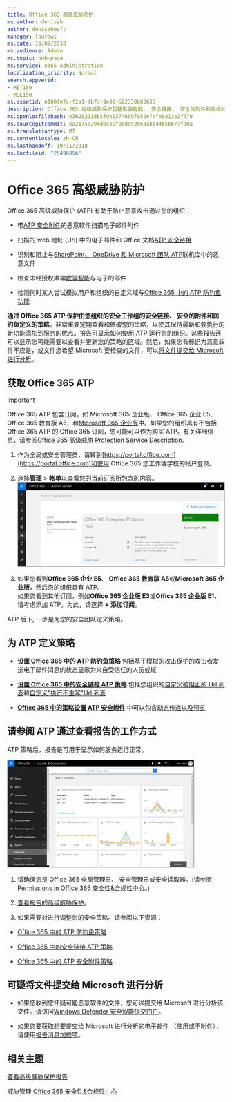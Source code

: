 ```yaml
---
title: Office 365 高级威胁防护
ms.author: deniseb
author: denisebmsft
manager: laurawi
ms.date: 10/09/2018
ms.audience: Admin
ms.topic: hub-page
ms.service: o365-administration
localization_priority: Normal
search.appverid:
- MET150
- MOE150
ms.assetid: e100fe7c-f2a1-4b7d-9e08-622330b83653
description: Office 365 高级威胁保护包括欺骗智能、 安全链接、 安全的附件和高级的防钓鱼功能。For Business 和 Microsoft 团队之前，还进行了高级的威胁保护扩展到 SharePoint Online、 OneDrive 中的文件。
ms.openlocfilehash: e3b282118b5fde0374bb9f052e7efe8a13e2fd70
ms.sourcegitcommit: ba2175e394d0cb9f8ede9206aabb44b5b677fa0a
ms.translationtype: MT
ms.contentlocale: zh-CN
ms.lasthandoff: 10/11/2018
ms.locfileid: "25496856"
---
```

# <a name="office-365-advanced-threat-protection"></a>Office 365 高级威胁防护

Office 365 高级威胁保护 (ATP) 有助于防止恶意攻击通过您的组织：
  
- 带[ATP 安全附件](atp-safe-attachments.md)的恶意软件扫描电子邮件附件
    
- 扫描的 web 地址 (Url) 中的电子邮件和 Office 文档[ATP 安全链接](atp-safe-links.md)
    
- 识别和阻止与[SharePoint、 OneDrive 和 Microsoft 团队 ATP](atp-for-spo-odb-and-teams.md)联机库中的恶意文件
    
- 检查未经授权欺骗[欺骗智能](learn-about-spoof-intelligence.md)与电子的邮件
    
- 检测何时某人尝试模拟用户和组织的自定义域与[Office 365 中的 ATP 防钓鱼功能](atp-anti-phishing.md)
    
**通过 Office 365 ATP 保护由您组织的安全工作组的安全链接、 安全的附件和防钓鱼定义的策略**。非常重要定期查看和修改您的策略，以使其保持最新和要执行的新功能添加到服务的优点。[报告可](view-reports-for-atp.md)显示如何使用 ATP 运行您的组织。这些报告还可以显示您可能需要以查看并更新您的策略的区域。然后，如果您有标记为恶意软件不应是，或文件您希望 Microsoft 要检查的文件，可以[将文件提交给 Microsoft 进行分析](#submit-a-suspicious-file-to-microsoft-for-analysis)。
      
## <a name="get-office-365-atp"></a>获取 Office 365 ATP

> [!IMPORTANT]
> Office 365 ATP 包含订阅，如 Microsoft 365 企业版、 Office 365 企业 E5、 Office 365 教育版 A5，和[Microsoft 365 企业版](https://support.office.com/article/c123694a-1efb-459e-a8d5-2187975373dc)中。如果您的组织具有不包括 Office 365 ATP 的 Office 365 订阅，您可能可以作为购买 ATP。有关详细信息，请参阅[Office 365 高级威胁 Protection Service Description](https://technet.microsoft.com/library/exchange-online-advanced-threat-protection-service-description.aspx)。 

1. 作为全局或安全管理员，请转到[https://portal.office.com](https://portal.office.com)和使用 Office 365 您工作或学校的帐户登录。 
    
2. 选择**管理** \> **帐单**以查看您的当前订阅所包含的内容。 <br/>![以全局管理员身份，登录在 portal.office.com 并转到管理\>帐单](media/18a3546c-bd1f-4f49-82ec-0184909b42c2.png)
  
3. 如果您看到**Office 365 企业 E5**、 **Office 365 教育版 A5**或**Microsoft 365 企业版**，然后您的组织具有 ATP。 <br/>如果您看到其他订阅，例如**Office 365 企业版 E3**或**Office 365 企业版 E1**，请考虑添加 ATP。为此，请选择 **+ 添加订阅**。
    
ATP 后下, 一步是为您的安全团队定义策略。 
  
## <a name="define-policies-for-atp"></a>为 ATP 定义策略

- **[设置 Office 365 中的 ATP 防钓鱼策略](set-up-anti-phishing-policies.md)** 包括基于模拟的攻击保护的攻击者发送电子邮件消息的状态显示为来自受信任的人员或域 

- **[设置 Office 365 中的安全链接 ATP 策略](set-up-atp-safe-links-policies.md)** 包括您组织的[自定义被阻止的 Url 列表](set-up-a-custom-blocked-urls-list-wtih-atp.md)和[自定义"执行不重写"Url 列表](set-up-a-custom-do-not-rewrite-urls-list-with-atp.md)
    
- **[Office 365 中的策略设置 ATP 安全附件](set-up-atp-safe-attachments-policies.md)** 中可以包含[动态传递以及预览](dynamic-delivery-and-previewing.md)
  
## <a name="see-how-atp-is-working-by-viewing-reports"></a>请参阅 ATP 通过查看报告的工作方式

ATP 策略后，报告是可用于显示如何服务运行正常。

[![安全&amp;合规性中心仪表板可帮助您看到正常高级威胁保护](media/6b213d34-adbb-44af-8549-be9a7e2db087.png)](view-reports-for-atp.md)
  
1. 请确保您是 Office 365 全局管理员、 安全管理员或安全读取器。(请参阅[Permissions in Office 365 安全性&amp;合规性中心](permissions-in-the-security-and-compliance-center.md)。)
    
2. [查看报告的高级威胁保护](view-reports-for-atp.md)。
    
3. 如果需要对进行调整您的安全策略。请参阅以下资源：

  - [Office 365 中的 ATP 防钓鱼策略](set-up-anti-phishing-policies.md)
    
  - [Office 365 中的安全链接 ATP 策略](set-up-atp-safe-links-policies.md)
    
  - [Office 365 中的 ATP 安全附件策略](set-up-atp-safe-attachments-policies.md)
    
    
## <a name="submit-a-suspicious-file-to-microsoft-for-analysis"></a>可疑将文件提交给 Microsoft 进行分析

- 如果您收到您怀疑可能恶意软件的文件，您可以提交给 Microsoft 进行分析该文件。请访问[Windows Defender 安全智能提交门户](https://go.microsoft.com/fwlink/?linkid=857185)。

- 如果您要获取想要提交给 Microsoft 进行分析的电子邮件 （使用或不附件），请使用[报告消息加载项](enable-the-report-message-add-in.md)。 
  
## <a name="related-topics"></a>相关主题

[查看高级威胁保护报告](view-reports-for-atp.md)
  
[威胁管理 Office 365 安全性&amp;合规性中心](threat-management.md)
  

